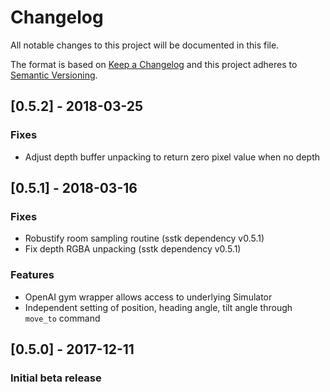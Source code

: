 # Changelog
All notable changes to this project will be documented in this file.

The format is based on [Keep a Changelog](http://keepachangelog.com/en/1.0.0/)
and this project adheres to [Semantic Versioning](http://semver.org/spec/v2.0.0.html).

## [0.5.2] - 2018-03-25
### Fixes
- Adjust depth buffer unpacking to return zero pixel value when no depth

## [0.5.1] - 2018-03-16
### Fixes
- Robustify room sampling routine (sstk dependency v0.5.1)
- Fix depth RGBA unpacking (sstk dependency v0.5.1)

### Features
- OpenAI gym wrapper allows access to underlying Simulator
- Independent setting of position, heading angle, tilt angle through `move_to` command

## [0.5.0] - 2017-12-11
### Initial beta release

